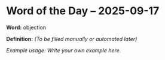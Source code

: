 # Word of the Day – 2025-09-17

**Word:** objection

**Definition:** _(To be filled manually or automated later)_

*Example usage:* _Write your own example here._
